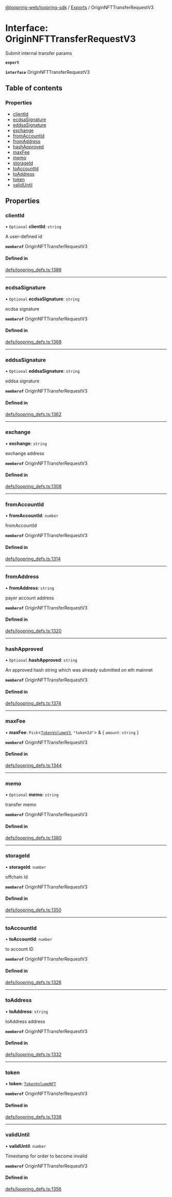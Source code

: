 [@loopring-web/loopring-sdk](../README.md) / [Exports](../modules.md) / OriginNFTTransferRequestV3

# Interface: OriginNFTTransferRequestV3

Submit internal transfer params

**`export`**

**`interface`** OriginNFTTransferRequestV3

## Table of contents

### Properties

- [clientId](OriginNFTTransferRequestV3.md#clientid)
- [ecdsaSignature](OriginNFTTransferRequestV3.md#ecdsasignature)
- [eddsaSignature](OriginNFTTransferRequestV3.md#eddsasignature)
- [exchange](OriginNFTTransferRequestV3.md#exchange)
- [fromAccountId](OriginNFTTransferRequestV3.md#fromaccountid)
- [fromAddress](OriginNFTTransferRequestV3.md#fromaddress)
- [hashApproved](OriginNFTTransferRequestV3.md#hashapproved)
- [maxFee](OriginNFTTransferRequestV3.md#maxfee)
- [memo](OriginNFTTransferRequestV3.md#memo)
- [storageId](OriginNFTTransferRequestV3.md#storageid)
- [toAccountId](OriginNFTTransferRequestV3.md#toaccountid)
- [toAddress](OriginNFTTransferRequestV3.md#toaddress)
- [token](OriginNFTTransferRequestV3.md#token)
- [validUntil](OriginNFTTransferRequestV3.md#validuntil)

## Properties

### clientId

• `Optional` **clientId**: `string`

A user-defined id

**`memberof`** OriginNFTTransferRequestV3

#### Defined in

[defs/loopring_defs.ts:1386](https://github.com/Loopring/loopring_sdk/blob/904c903/src/defs/loopring_defs.ts#L1386)

___

### ecdsaSignature

• `Optional` **ecdsaSignature**: `string`

ecdsa signature

**`memberof`** OriginNFTTransferRequestV3

#### Defined in

[defs/loopring_defs.ts:1368](https://github.com/Loopring/loopring_sdk/blob/904c903/src/defs/loopring_defs.ts#L1368)

___

### eddsaSignature

• `Optional` **eddsaSignature**: `string`

eddsa signature

**`memberof`** OriginNFTTransferRequestV3

#### Defined in

[defs/loopring_defs.ts:1362](https://github.com/Loopring/loopring_sdk/blob/904c903/src/defs/loopring_defs.ts#L1362)

___

### exchange

• **exchange**: `string`

exchange address

**`memberof`** OriginNFTTransferRequestV3

#### Defined in

[defs/loopring_defs.ts:1308](https://github.com/Loopring/loopring_sdk/blob/904c903/src/defs/loopring_defs.ts#L1308)

___

### fromAccountId

• **fromAccountId**: `number`

fromAccountId

**`memberof`** OriginNFTTransferRequestV3

#### Defined in

[defs/loopring_defs.ts:1314](https://github.com/Loopring/loopring_sdk/blob/904c903/src/defs/loopring_defs.ts#L1314)

___

### fromAddress

• **fromAddress**: `string`

payer account address

**`memberof`** OriginNFTTransferRequestV3

#### Defined in

[defs/loopring_defs.ts:1320](https://github.com/Loopring/loopring_sdk/blob/904c903/src/defs/loopring_defs.ts#L1320)

___

### hashApproved

• `Optional` **hashApproved**: `string`

An approved hash string which was already submitted on eth mainnet

**`memberof`** OriginNFTTransferRequestV3

#### Defined in

[defs/loopring_defs.ts:1374](https://github.com/Loopring/loopring_sdk/blob/904c903/src/defs/loopring_defs.ts#L1374)

___

### maxFee

• **maxFee**: `Pick`<[`TokenVolumeV3`](TokenVolumeV3.md), ``"tokenId"``\> & { `amount`: `string`  }

**`memberof`** OriginNFTTransferRequestV3

#### Defined in

[defs/loopring_defs.ts:1344](https://github.com/Loopring/loopring_sdk/blob/904c903/src/defs/loopring_defs.ts#L1344)

___

### memo

• `Optional` **memo**: `string`

transfer memo

**`memberof`** OriginNFTTransferRequestV3

#### Defined in

[defs/loopring_defs.ts:1380](https://github.com/Loopring/loopring_sdk/blob/904c903/src/defs/loopring_defs.ts#L1380)

___

### storageId

• **storageId**: `number`

offchain Id

**`memberof`** OriginNFTTransferRequestV3

#### Defined in

[defs/loopring_defs.ts:1350](https://github.com/Loopring/loopring_sdk/blob/904c903/src/defs/loopring_defs.ts#L1350)

___

### toAccountId

• **toAccountId**: `number`

to account ID

**`memberof`** OriginNFTTransferRequestV3

#### Defined in

[defs/loopring_defs.ts:1326](https://github.com/Loopring/loopring_sdk/blob/904c903/src/defs/loopring_defs.ts#L1326)

___

### toAddress

• **toAddress**: `string`

toAddress address

**`memberof`** OriginNFTTransferRequestV3

#### Defined in

[defs/loopring_defs.ts:1332](https://github.com/Loopring/loopring_sdk/blob/904c903/src/defs/loopring_defs.ts#L1332)

___

### token

• **token**: [`TokenVolumeNFT`](TokenVolumeNFT.md)

**`memberof`** OriginNFTTransferRequestV3

#### Defined in

[defs/loopring_defs.ts:1338](https://github.com/Loopring/loopring_sdk/blob/904c903/src/defs/loopring_defs.ts#L1338)

___

### validUntil

• **validUntil**: `number`

Timestamp for order to become invalid

**`memberof`** OriginNFTTransferRequestV3

#### Defined in

[defs/loopring_defs.ts:1356](https://github.com/Loopring/loopring_sdk/blob/904c903/src/defs/loopring_defs.ts#L1356)
